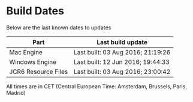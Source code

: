 # Build Dates

Below are the last known dates to updates

Part | Last build update
-----|-----
Mac Engine | Last built: 03 Aug 2016; 21:19:26
Windows Engine | Last built: 12 Jun 2016; 19:44:33
JCR6 Resource Files | Last built: 03 Aug 2016; 23:00:42
All times are in CET (Central European Time: Amsterdam, Brussels, Paris, Madrid)



